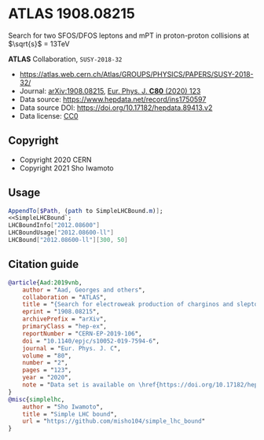 # ATLAS 1908.08215

Search for two SFOS/DFOS leptons and mPT in proton-proton collisions at $\sqrt{s}$ = 13TeV

**ATLAS** Collaboration, `SUSY-2018-32`

- <https://atlas.web.cern.ch/Atlas/GROUPS/PHYSICS/PAPERS/SUSY-2018-32/>
- Journal:
  [arXiv:1908.08215](https://arxiv.org/abs/1908.08215),
  [Eur. Phys. J. **C80** (2020) 123](http://doi.org/10.1140/epjc/s10052-019-7594-6)
- Data source: <https://www.hepdata.net/record/ins1750597>
- Data source DOI: <https://doi.org/10.17182/hepdata.89413.v2>
- Data license: [CC0](https://creativecommons.org/cc0)

## Copyright

- Copyright 2020 CERN
- Copyright 2021 Sho Iwamoto

## Usage

```mathematica
AppendTo[$Path, (path to SimpleLHCBound.m)];
<<SimpleLHCBound`;
LHCBoundInfo["2012.08600"]
LHCBoundUsage["2012.08600-ll"]
LHCBound["2012.08600-ll"][300, 50]
```

## Citation guide

```bibtex
@article{Aad:2019vnb,
    author = "Aad, Georges and others",
    collaboration = "ATLAS",
    title = "{Search for electroweak production of charginos and sleptons decaying into final states with two leptons and missing transverse momentum in $\sqrt{s}=13$ TeV $pp$ collisions using the ATLAS detector}",
    eprint = "1908.08215",
    archivePrefix = "arXiv",
    primaryClass = "hep-ex",
    reportNumber = "CERN-EP-2019-106",
    doi = "10.1140/epjc/s10052-019-7594-6",
    journal = "Eur. Phys. J. C",
    volume = "80",
    number = "2",
    pages = "123",
    year = "2020",
    note = "Data set is available on \href{https://doi.org/10.17182/hepdata.89413.v2}{HEPData}"
}
@misc{simplelhc,
    author = "Sho Iwamoto",
    title = "Simple LHC bound",
    url = "https://github.com/misho104/simple_lhc_bound"
}
```
